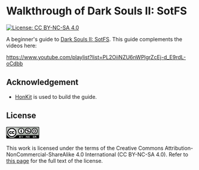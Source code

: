 # Walkthrough of Dark Souls II: SotFS

[![License: CC BY-NC-SA 4.0](https://img.shields.io/badge/License-CC%20BY--NC--SA%204.0-blue.svg)](http://creativecommons.org/licenses/by-nc-sa/4.0/)

A beginner's guide to
[Dark Souls II: SotFS](https://store.steampowered.com/app/335300/DARK_SOULS_II_Scholar_of_the_First_Sin/).
This guide complements the videos here:

https://www.youtube.com/playlist?list=PL2OiiNZU6nWPlgrZcEj-d_E9rdL-oCdbb

<!-- ====================================================================== -->

## Acknowledgement

<!-- prettier-ignore -->
- [HonKit](https://github.com/honkit/honkit) is used to build the guide.

<!-- ====================================================================== -->

## License

![CC BY-NC-SA 4.0](image/cc.png "CC BY-NC-SA 4.0")

This work is licensed under the terms of the Creative Commons
Attribution-NonCommercial-ShareAlike 4.0 International (CC BY-NC-SA 4.0). Refer
to [this page](https://creativecommons.org/licenses/by-nc-sa/4.0/legalcode) for
the full text of the license.
